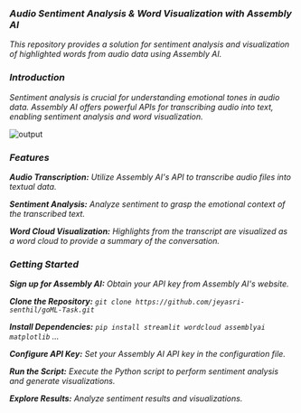### ***Audio Sentiment Analysis & Word Visualization with Assembly AI***

*This repository provides a solution for sentiment analysis and visualization of highlighted words from audio data using Assembly AI.*

### ***Introduction***

*Sentiment analysis is crucial for understanding emotional tones in audio data. Assembly AI offers powerful APIs for transcribing audio into text, enabling sentiment analysis and word visualization.*

![output](https://github.com/jeyasri-senthil/goML-Task/assets/108861190/497cbb51-3dad-4cc9-9e80-7c51274d1a06)


### ***Features***

***Audio Transcription:*** *Utilize Assembly AI's API to transcribe audio files into textual data.*

***Sentiment Analysis:*** *Analyze sentiment to grasp the emotional context of the transcribed text.*

***Word Cloud Visualization:*** *Highlights from the transcript are visualized as a word cloud to provide a summary of the conversation.*


### ***Getting Started***

***Sign up for Assembly AI:*** *Obtain your API key from Assembly AI's website.*

***Clone the Repository:*** *`git clone https://github.com/jeyasri-senthil/goML-Task.git`*

***Install Dependencies:*** *`pip install streamlit wordcloud assemblyai matplotlib` ...*

***Configure API Key:*** *Set your Assembly AI API key in the configuration file.*

***Run the Script:*** *Execute the Python script to perform sentiment analysis and generate visualizations.*

***Explore Results:*** *Analyze sentiment results and visualizations.*
